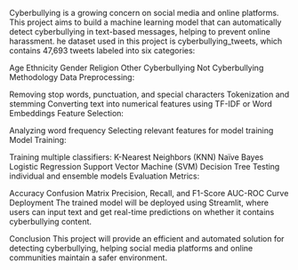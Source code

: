 Cyberbullying is a growing concern on social media and online platforms. 
This project aims to build a machine learning model that can automatically detect cyberbullying in text-based messages, helping to prevent online harassment.
he dataset used in this project is cyberbullying_tweets, which contains 47,693 tweets labeled into six categories:

Age
Ethnicity
Gender
Religion
Other Cyberbullying
Not Cyberbullying
Methodology
Data Preprocessing:

Removing stop words, punctuation, and special characters
Tokenization and stemming
Converting text into numerical features using TF-IDF or Word Embeddings
Feature Selection:

Analyzing word frequency
Selecting relevant features for model training
Model Training:

Training multiple classifiers:
K-Nearest Neighbors (KNN)
Naïve Bayes
Logistic Regression
Support Vector Machine (SVM)
Decision Tree
Testing individual and ensemble models
Evaluation Metrics:

Accuracy
Confusion Matrix
Precision, Recall, and F1-Score
AUC-ROC Curve
Deployment
The trained model will be deployed using Streamlit, where users can input text and get real-time predictions on whether it contains cyberbullying content.

Conclusion
This project will provide an efficient and automated solution for detecting cyberbullying, helping social media platforms and online communities maintain a safer environment.
